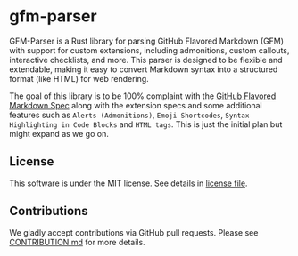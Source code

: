 # gfm-parser
GFM-Parser is a Rust library for parsing GitHub Flavored Markdown (GFM) with support for custom extensions, including admonitions, custom callouts, interactive checklists, and more. This parser is designed to be flexible and extendable, making it easy to convert Markdown syntax into a structured format (like HTML) for web rendering.

The goal of this library is to be 100% complaint with the [GitHub Flavored Markdown Spec](https://github.github.com/gfm/) along with the extension specs and some additional features such as `Alerts (Admonitions)`, `Emoji Shortcodes`, `Syntax Highlighting in Code Blocks` and `HTML tags`. This is just the initial plan but might expand as we go on.

## License
This software is under the MIT license. See details in [license file](./LICENSE).

## Contributions
We gladly accept contributions via GitHub pull requests. Please see
[CONTRIBUTION.md](CONTRIBUTION.md) for more details.
